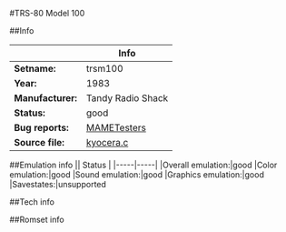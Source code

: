 #TRS-80 Model 100

##Info

||Info|
|-----|-----|
|**Setname:**|trsm100
|**Year:**|1983
|**Manufacturer:**|Tandy Radio Shack
|**Status:**|good
|**Bug reports:**|[MAMETesters](http://mametesters.org/view_all_set.php?type=1&temporary=y&search=kyocera.c)
|**Source file:**|[kyocera.c](https://github.com/mamedev/mame/blob/master/src/mess/drivers/kyocera.c)

##Emulation info
|| Status |
|-----|-----|
|Overall emulation:|good
|Color emulation:|good
|Sound emulation:|good
|Graphics emulation:|good
|Savestates:|unsupported

##Tech info

##Romset info

<!--- START OF EDITED COMMENT DO NOT TOUCH TEXT ABOVE-->

